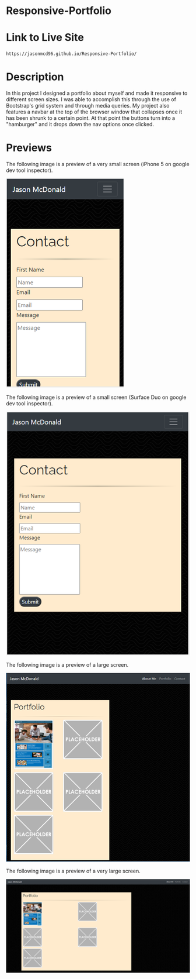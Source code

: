 # Responsive-Portfolio

# Link to Live Site

```
https://jasonmcd96.github.io/Responsive-Portfolio/
```

# Description

In this project I designed a portfolio about myself and made it responsive to different screen sizes. I was able to accomplish this through the use of Bootstrap's grid system and through media queries. My project also features a navbar at the top of the browser window that collapses once it has been shrunk to a certain point. At that point the buttons turn into a "hamburger" and it drops down the nav options once clicked.

# Previews

 The following image is a preview of a very small screen (iPhone 5 on google dev tool inspector).

![responsiveDemo1](/assets/previews/verySmall.png)

 The following image is a preview of a small screen (Surface Duo on google dev tool inspector).

![responsiveDemo2](/assets/previews/small.png)

 The following image is a preview of a large screen.

![responsiveDemo3](/assets/previews/large.png)

 The following image is a preview of a very large screen.

![responsiveDemo4](/assets/previews/veryLarge.png)

